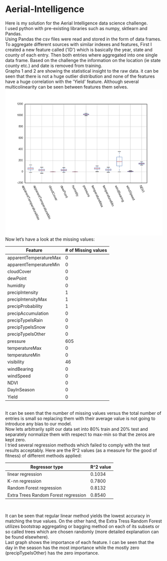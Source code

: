 # Aerial-Intelligence
Here is my solution for the Aerial Intelligence data science challenge.<br />
I used python with pre-existing libraries such as numpy, sktlearn and Pandas.<br />
Using Pandas the csv files were read and stored in the form of data frames.<br />
To aggregate different sources with similar indexes and features, First I created a new feature called ('ID') which is basically the year, state and county of each entry. Then both entries where aggregated into one single data frame.
Based on the challenge the information on the location (ie state county etc.) and date is removed from training.<br />
Graphs 1 and 2 are showing the statistical insight to the raw data. it can be seen that there is not a huge outlier distribution and none of the features have a huge correlation with the 'Yield' feature. Although several multicolinearity can be seen between features them selves. <br />
![Image of Yaktocat](https://github.com/amiralipour/Aerial-Intelligence/blob/first-try/figure_1.png)
Now let’s have a look at the missing values:<br />


Feature | # of Missing values
------------ | -------------
apparentTemperatureMax | 0
apparentTemperatureMin | 0
cloudCover    |              0
dewPoint |                   0
humidity  |                  0
precipIntensity |             1
precipIntensityMax  |        1
precipProbability    |       1
precipAccumulation    |      0
precipTypeIsRain       |     0
precipTypeIsSnow        |    0
precipTypeIsOther        |   0
pressure          |         605
temperatureMax     |         0
temperatureMin      |        0
visibility           |      46
windBearing           |      0
windSpeed              |     0
NDVI                    |    0
DayInSeason              |   0
Yield                     |  0
<br />
It can be seen that the number of missing values versus the total number of entries is small so replacing them with their average value is not going to introduce any bias to our model.<br />
Now lets arbitrarily split our data set into 80% train and 20% test and separately normalize them with respect to max-min so that the zeros are kept zero. <br />
I tried several regression methods which failed to comply with the test results acceptably. Here are the R^2 values (as a measure for the good of fitness) of different methods applied:<br />

Regressor type | R^2 value
------------ | -------------
linear regression | 0.1034
K-nn regression | 0.7800
Random Forest regression| 0.8132
Extra Trees Random Forest regression| 0.8540
<br />

It can be seen that regular linear method yields the lowest accuracy in matching the true values. On the other hand, the Extra Tress Random Forest utilizes bootstrap aggregating or bagging method on each of its subsets or so called trees which are chosen randomly (more detailed explanation can be found elsewhere).<br />
Last graph shows the importance of each feature. I can be seen that the day in the season has the most importance while the mostly zero (precipTypeIsOther) has the zero importance. 
